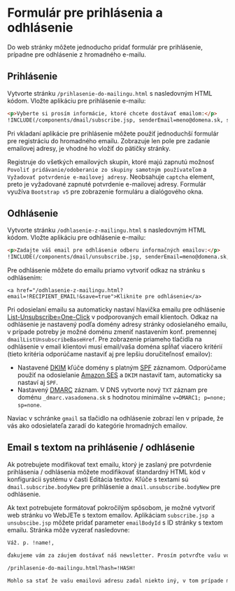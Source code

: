 # Formulár pre prihlásenia a odhlásenie

Do web stránky môžete jednoducho pridať formulár pre prihlásenie, prípadne pre odhlásenie z hromadného e-mailu.

## Prihlásenie

Vytvorte stránku ```/prihlasenie-do-mailingu.html``` s nasledovným HTML kódom. Vložte aplikáciu pre prihlásenie e-mailu:

```html
<p>Vyberte si prosím informácie, ktoré chcete dostávať emailom:</p>
!INCLUDE(/components/dmail/subscribe.jsp, senderEmail=meno@domena.sk, senderName="Ľuboš Balát")!
```

Pri vkladaní aplikácie pre prihlásenie môžete použiť jednoduchší formulár pre registráciu do hromadného emailu. Zobrazuje len pole pre zadanie emailovej adresy, je vhodné ho vložiť do pätičky stránky.

Registruje do všetkých emailových skupín, ktoré majú zapnutú možnosť ```Povoliť pridávanie/odoberanie zo skupiny samotným používateľom``` a ```Vyžadovať potvrdenie e-mailovej adresy```. Neobsahuje ```captcha``` element, preto je vyžadované zapnuté potvrdenie e-mailovej adresy. Formulár využíva ```Bootstrap v5``` pre zobrazenie formuláru a dialógového okna.

## Odhlásenie

Vytvorte stránku ```/odhlasenie-z-mailingu.html``` s nasledovným HTML kódom. Vložte aplikáciu pre odhlásenie e-mailu:

```html
<p>Zadajte váš email pre odhlásenie odberu informačných emailov:</p>
!INCLUDE(/components/dmail/unsubscribe.jsp, senderEmail=meno@domena.sk, senderName="Ľuboš Balát")!
```
Pre odhlásenie môžete do emailu priamo vytvoriť odkaz na stránku s odhlásením:

```<a href="/odhlasenie-z-mailingu.html?email=!RECIPIENT_EMAIL!&save=true">Kliknite pre odhlásenie</a>```

Pri odosielaní emailu sa automaticky nastaví hlavička emailu pre odhlásenie [List-Unsubscribe=One-Click](https://support.google.com/a/answer/81126#subscriptions) v podporovaných email klientoch. Odkaz na odhlásenie je nastavený podľa domény adresy stránky odosielaného emailu, v prípade potreby je možné doménu zmeniť nastavením konf. premennej `dmailListUnsubscribeBaseHref`. Pre zobrazenie priameho tlačidla na odhlásenie v email klientovi musí email/vaša doména spĺňať viacero kritérií (tieto kritéria odporúčame nastaviť aj pre lepšiu doručiteľnosť emailov):

- Nastavené [DKIM](https://www.dkim.org) kľúče domény s platným [SPF](https://sk.wikipedia.org/wiki/Sender_Policy_Framework) záznamom. Odporúčame použiť na odosielanie [Amazon SES](../../../../install/config/README.md#nastavenie-amazon-ses) a `DKIM` nastaviť tam, automaticky sa nastaví aj `SPF`.
- Nastavený [DMARC](https://dmarc.org) záznam. V DNS vytvorte nový `TXT` záznam pre doménu `_dmarc.vasadomena.sk` s hodnotou minimálne `v=DMARC1; p=none; sp=none`.

Naviac v schránke `gmail` sa tlačidlo na odhlásenie zobrazí len v prípade, že vás ako odosielateľa zaradí do kategórie hromadných emailov.

## Email s textom na prihlásenie / odhlásenie

Ak potrebujete modifikovať text emailu, ktorý je zaslaný pre potvrdenie prihlásenia / odhlásenia môžete modifikovať štandardný HTML kód v konfigurácii systému v časti Editácia textov. Kľúče s textami sú ```dmail.subscribe.bodyNew``` pre prihlásenie a ```dmail.unsubscribe.bodyNew``` pre odhlásenie.

Ak text potrebujete formátovať pokročilým spôsobom, je možné vytvoriť web stránku vo WebJETe s textom emailov. Aplikáciam ```subscribe.jsp a unsubscibe.jsp``` môžete pridať parameter ```emailBodyId``` s ID stránky s textom emailu. Stránka môže vyzerať nasledovne:

```html
Váž. p. !name!,

ďakujeme vám za záujem dostávať náš newsletter. Prosím potvrďte vašu voľbu kliknutím na nasledovnú linku:

/prihlasenie-do-mailingu.html?hash=!HASH!

Mohlo sa stať že vašu emailovú adresu zadal niekto iný, v tom prípade môžete ignorovať tento email, žiadne informácie nebudete dostávať.
```